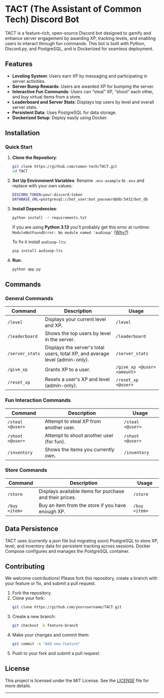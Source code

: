 # TACT (The Assistant of Common Tech) Discord Bot

TACT is a feature-rich, open-source Discord bot designed to gamify and enhance server engagement by awarding XP, tracking levels, and enabling users to interact through fun commands. This bot is built with Python, Discord.py, and PostgreSQL, and is Dockerized for seamless deployment.

## Features

- **Leveling System**: Users earn XP by messaging and participating in server activities.
- **Server Bump Rewards**: Users are awarded XP for bumping the server.
- **Interactive Fun Commands**: Users can “steal” XP, “shoot” each other, and buy virtual items from a store.
- **Leaderboard and Server Stats**: Displays top users by level and overall server stats.
- **Persistent Data**: Uses PostgreSQL for data storage.
- **Dockerized Setup**: Deploy easily using Docker.

## Installation

### Quick Start

1. **Clone the Repository**:

   ```bash
   git clone https://github.com/comon-tech/TACT.git
   cd TACT
   ```

2. **Set Up Environment Variables**:
   Rename `.env.example` to `.env` and replace with your own values:

   ```bash
   DISCORD_TOKEN=your-discord-token
   DATABASE_URL=postgresql://bot_user:bot_password@db:5432/bot_db
   ```

3. **Install Dependencies**:

   ```bash
   python install -r requirements.txt
   ```

   If you are using **Python 3.13** you'll probably get this error at runtime: `ModuleNotFoundError: No module named 'audioop'` ([Why?](https://github.com/Rapptz/discord.py/issues/9477))

   To fix it install `audioop-lts`:

   ```bash
   pip install audioop-lts
   ```

4. **Run**:
   ```bash
   python app.py
   ```

## Commands

### General Commands

| Command         | Description                                                                  | Usage                       |
| --------------- | ---------------------------------------------------------------------------- | --------------------------- |
| `/level`        | Displays your current level and XP.                                          | `/level`                    |
| `/leaderboard`  | Shows the top users by level in the server.                                  | `/leaderboard`              |
| `/server_stats` | Displays the server's total users, total XP, and average level (admin-only). | `/server_stats`             |
| `/give_xp`      | Grants XP to a user.                                                         | `/give_xp <@user> <amount>` |
| `/reset_xp`     | Resets a user's XP and level (admin-only).                                   | `/reset_xp <@user>`         |

### Fun Interaction Commands

| Command          | Description                              | Usage            |
| ---------------- | ---------------------------------------- | ---------------- |
| `/steal <@user>` | Attempt to steal XP from another user.   | `/steal <@user>` |
| `/shoot <@user>` | Attempt to shoot another user (for fun). | `/shoot <@user>` |
| `/inventory`     | Shows the items you currently own.       | `/inventory`     |

### Store Commands

| Command       | Description                                             | Usage         |
| ------------- | ------------------------------------------------------- | ------------- |
| `/store`      | Displays available items for purchase and their prices. | `/store`      |
| `/buy <item>` | Buy an item from the store if you have enough XP.       | `/buy <item>` |

## Data Persistence

TACT uses (currently a json file but migrating soon) PostgreSQL to store XP, level, and inventory data for persistent tracking across sessions. Docker Compose configures and manages the PostgreSQL container.

## Contributing

We welcome contributions! Please fork this repository, create a branch with your feature or fix, and submit a pull request.

1. Fork the repository.
2. Clone your fork:
   ```bash
   git clone https://github.com/yourusername/TACT.git
   ```
3. Create a new branch:
   ```bash
   git checkout -b feature-branch
   ```
4. Make your changes and commit them:
   ```bash
   git commit -m "Add new feature"
   ```
5. Push to your fork and submit a pull request.

## License

This project is licensed under the MIT License. See the [LICENSE](LICENSE) file for more details.

---

